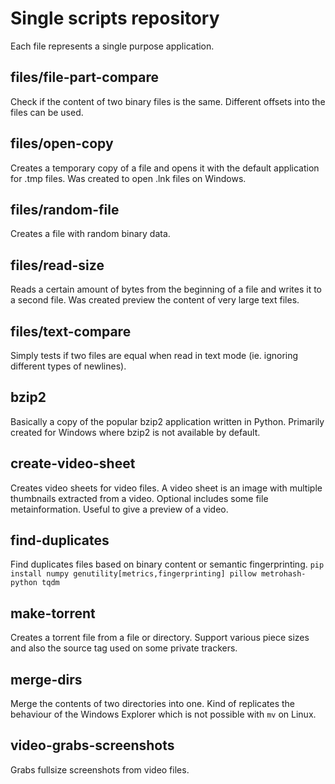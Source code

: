 # Single scripts repository

Each file represents a single purpose application.

## files/file-part-compare

Check if the content of two binary files is the same. Different offsets into the files can be used.

## files/open-copy

Creates a temporary copy of a file and opens it with the default application for .tmp files. Was created to open .lnk files on Windows.

## files/random-file

Creates a file with random binary data.

## files/read-size

Reads a certain amount of bytes from the beginning of a file and writes it to a second file. Was created preview the content of very large text files.

## files/text-compare

Simply tests if two files are equal when read in text mode (ie. ignoring different types of newlines).

## bzip2

Basically a copy of the popular bzip2 application written in Python. Primarily created for Windows where bzip2 is not available by default.

## create-video-sheet

Creates video sheets for video files. A video sheet is an image with multiple thumbnails extracted from a video. Optional includes some file metainformation. Useful to give a preview of a video.

## find-duplicates

Find duplicates files based on binary content or semantic fingerprinting.
`pip install numpy genutility[metrics,fingerprinting] pillow metrohash-python tqdm`

## make-torrent

Creates a torrent file from a file or directory. Support various piece sizes and also the source tag used on some private trackers.

## merge-dirs

Merge the contents of two directories into one. Kind of replicates the behaviour of the Windows Explorer which is not possible with `mv` on Linux.

## video-grabs-screenshots

Grabs fullsize screenshots from video files.
